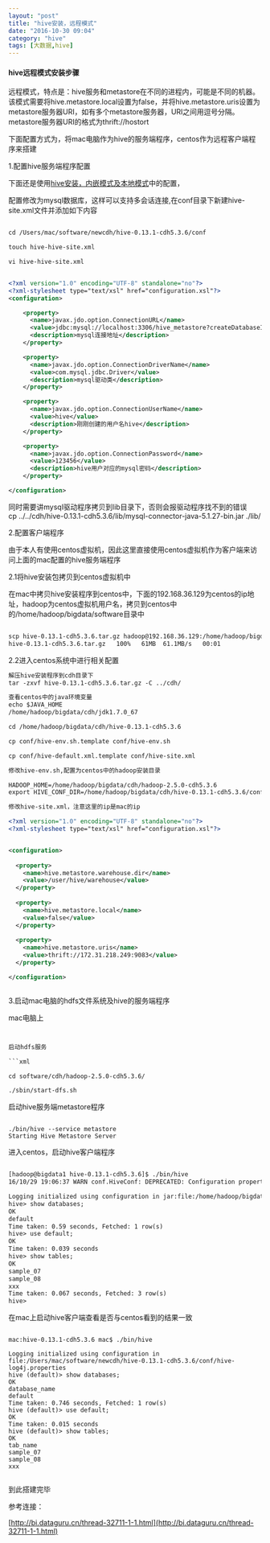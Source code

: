 ```yaml
---
layout: "post"
title: "hive安装，远程模式"
date: "2016-10-30 09:04"
category: "hive"
tags: [大数据,hive]
---
```



#### hive远程模式安装步骤		

远程模式，特点是：hive服务和metastore在不同的进程内，可能是不同的机器。
该模式需要将hive.metastore.local设置为false，并将hive.metastore.uris设置为metastore服务器URI，如有多个metastore服务器，URI之间用逗号分隔。metastore服务器URI的格式为thrift://hostort	

下面配置方式为，将mac电脑作为hive的服务端程序，centos作为远程客户端程序来搭建		

1.配置hive服务端程序配置 		

下面还是使用[hive安装，内嵌模式及本地模式](https://codetosurvive1.github.io/posts/install-hive-basic.html)中的配置，

配置修改为mysql数据库，这样可以支持多会话连接,在conf目录下新建hive-site.xml文件并添加如下内容    


```xml

cd /Users/mac/software/newcdh/hive-0.13.1-cdh5.3.6/conf

touch hive-hive-site.xml

vi hive-hive-site.xml


<?xml version="1.0" encoding="UTF-8" standalone="no"?>
<?xml-stylesheet type="text/xsl" href="configuration.xsl"?>
<configuration>

	<property>
	  <name>javax.jdo.option.ConnectionURL</name>
	  <value>jdbc:mysql://localhost:3306/hive_metastore?createDatabaseIfNotExist=true</value>
	  <description>mysql连接地址</description>
	</property>

	<property>
	  <name>javax.jdo.option.ConnectionDriverName</name>
	  <value>com.mysql.jdbc.Driver</value>
	  <description>mysql驱动类</description>
	</property>

	<property>
	  <name>javax.jdo.option.ConnectionUserName</name>
	  <value>hive</value>
	  <description>刚刚创建的用户名hive</description>
	</property>

	<property>
	  <name>javax.jdo.option.ConnectionPassword</name>
	  <value>123456</value>
	  <description>hive用户对应的mysql密码</description>
	</property>

</configuration>


```

同时需要讲mysql驱动程序拷贝到lib目录下，否则会报驱动程序找不到的错误	
cp ../../cdh/hive-0.13.1-cdh5.3.6/lib/mysql-connector-java-5.1.27-bin.jar ./lib/



2.配置客户端程序 			

由于本人有使用centos虚拟机，因此这里直接使用centos虚拟机作为客户端来访问上面的mac配置的hive服务端程序 	

2.1将hive安装包拷贝到centos虚拟机中 	

在mac中拷贝hive安装程序到centos中，下面的192.168.36.129为centos的ip地址，hadoop为centos虚拟机用户名，拷贝到centos中的/home/hadoop/bigdata/software目录中 		

```xml

scp hive-0.13.1-cdh5.3.6.tar.gz hadoop@192.168.36.129:/home/hadoop/bigdata/software
hive-0.13.1-cdh5.3.6.tar.gz   100%   61MB  61.1MB/s   00:01 

```

2.2进入centos系统中进行相关配置  	



```xml
解压hive安装程序到cdh目录下
tar -zxvf hive-0.13.1-cdh5.3.6.tar.gz -C ../cdh/

查看centos中的java环境变量
echo $JAVA_HOME
/home/hadoop/bigdata/cdh/jdk1.7.0_67

cd /home/hadoop/bigdata/cdh/hive-0.13.1-cdh5.3.6

cp conf/hive-env.sh.template conf/hive-env.sh

cp conf/hive-default.xml.template conf/hive-site.xml

修改hive-env.sh,配置为centos中的hadoop安装目录

HADOOP_HOME=/home/hadoop/bigdata/cdh/hadoop-2.5.0-cdh5.3.6
export HIVE_CONF_DIR=/home/hadoop/bigdata/cdh/hive-0.13.1-cdh5.3.6/conf

修改hive-site.xml，注意这里的ip是mac的ip

<?xml version="1.0" encoding="UTF-8" standalone="no"?>
<?xml-stylesheet type="text/xsl" href="configuration.xsl"?>


<configuration>
  
  <property>  
    <name>hive.metastore.warehouse.dir</name>  
    <value>/user/hive/warehouse</value>  
  </property>  
     
  <property>  
    <name>hive.metastore.local</name>  
    <value>false</value>  
  </property>  
    
  <property>  
    <name>hive.metastore.uris</name>  
    <value>thrift://172.31.218.249:9083</value>  
  </property>  

</configuration>



```


3.启动mac电脑的hdfs文件系统及hive的服务端程序 		

mac电脑上  	

```xml


启动hdfs服务		

```xml

cd software/cdh/hadoop-2.5.0-cdh5.3.6/

./sbin/start-dfs.sh 

```

启动hive服务端metastore程序 		

```

./bin/hive --service metastore
Starting Hive Metastore Server

```

进入centos，启动hive客户端程序  	

```xml

[hadoop@bigdata1 hive-0.13.1-cdh5.3.6]$ ./bin/hive
16/10/29 19:06:37 WARN conf.HiveConf: DEPRECATED: Configuration property hive.metastore.local no longer has any effect. Make sure to provide a valid value for hive.metastore.uris if you are connecting to a remote metastore.

Logging initialized using configuration in jar:file:/home/hadoop/bigdata/cdh/hive-0.13.1-cdh5.3.6/lib/hive-common-0.13.1-cdh5.3.6.jar!/hive-log4j.properties
hive> show databases;
OK
default
Time taken: 0.59 seconds, Fetched: 1 row(s)
hive> use default;
OK
Time taken: 0.039 seconds
hive> show tables;
OK
sample_07
sample_08
xxx
Time taken: 0.067 seconds, Fetched: 3 row(s)
hive> 


```

在mac上启动hive客户端查看是否与centos看到的结果一致 		

```

mac:hive-0.13.1-cdh5.3.6 mac$ ./bin/hive

Logging initialized using configuration in file:/Users/mac/software/newcdh/hive-0.13.1-cdh5.3.6/conf/hive-log4j.properties
hive (default)> show databases;
OK
database_name
default
Time taken: 0.746 seconds, Fetched: 1 row(s)
hive (default)> use default;
OK
Time taken: 0.015 seconds
hive (default)> show tables;
OK
tab_name
sample_07
sample_08
xxx


```

到此搭建完毕  		


参考连接：

[http://bi.dataguru.cn/thread-32711-1-1.html](http://bi.dataguru.cn/thread-32711-1-1.html)



